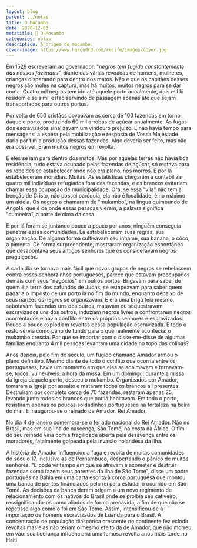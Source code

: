 ```yaml
---
layout: blog
parent: ../notas
title: O Mocambo
date: 2020-12-03
metatitle: 📓 O Mocambo
categories: notas
description: A origem do mocambo.
cover-image: https://www.hnrqndrd.com/recife/images/cover.jpg
---
```


Em 1529 escreveram ao governador: "*negros tem fugido constantemente das nossas fazendas*", diante das várias revoadas de homens, mulheres, crianças disparando para dentro dos matos. Não é que os capitães desses negros são moles na captura, mas há muitos, muitos negros para se dar conta. Quatro mil negros tem ido até aquele porto anualmente, dois mil lá residem e seis mil estão servindo de passagem apenas até que sejam transportados para outros portos.

Por volta de 650 cristãos povoavam as cerca de 100 fazendas em torno daquele porto, produzindo 60 mil arrobas de açúcar anualmente. As fugas dos escravizados sinalizavam um vindouro prejuízo. E não havia tempo para mensagens: a espera pela mobilização e resposta de Vossa Majestade daria por fim a produção dessas fazendas. Algo deveria ser feito, mas não era possível. Eram muitos negros em revolta.

E eles se iam para dentro dos matos. Mas por aquelas terras não havia boa residência, tudo estava ocupado pelas fazendas de açúcar, só restava para os rebeldes se estabelecer onde não era plano, nos morros. E por lá estabeleceram moradias. Muitas. As estatísticas chegaram a contabilizar quatro mil indivíduos refugiados fora das fazendas, e os brancos evitariam chamar essa ocupação de municipalidade. Ora, se essa "vila" não tem a benção de Cristo, não possui paróquia, ela não é localidade, é no máximo um aldeia. Os negros a chamaram de "mukambo", na língua quimbundo de Angola, que é de onde essas pessoas vieram, a palavra significa "cumeeira", a parte de cima da casa.

E por lá foram se juntando pouco a pouco por anos, ninguém conseguia penetrar essas comunidades. Lá estabeleceram suas regras, sua organização. De alguma forma cultivavam seu inhame, sua banana, o côco, a pimenta. De forma surpreendente, mostraram organização espontânea que desapontava seus antigos senhores que os consideravam negros preguiçosos.

A cada dia se tornava mais fácil que novos grupos de negros se rebelassem contra esses senhorzinhos portugueses, parece que estavam preocupados demais com seus "negócios" em outros portos. Brigavam para saber de quem é a terra dos cafundós de Judas, se estapeavam para saber quem pagaria o imposto de um porto lá no fim do mundo, enquanto debaixo de seus narizes os negros se organizavam. E era uma briga feia mesmo, sabotavam fazendas uns dos outros, matavam ou sequestravam escravizados uns dos outros, induziam negros livres a confrontarem negros acorrentados e havia conflito entre os próprios senhores e escravizados. Pouco a pouco explodiam revoltas dessa população escravizada. E todo o resto servia como pano de fundo para o que realmente acontecia: o mukambo crescia. Por que se importar com o disse-me-disse de algumas famílias enquanto 4 mil pessoas levantam uma cidade no topo das colinas?

Anos depois, pelo fim do século, um fugido chamado Amador armou o plano definitivo. Mesmo diante de todo o conflito que ocorria entre os portugueses, havia um momento em que eles se acalmavam e tornavam-se, todos, vulneráveis: a hora da missa. Em um domingo, durante a missa da igreja daquele porto, desceu o mukambo. Organizados por Amador, tomaram a igreja por assalto e mataram todos os brancos ali presentes. Destruiram por completo cerca de 70 fazendas, restaram apenas 25, levando junto todos os brancos que por lá habitavam. Em todo o porto, resistiram apenas os poucos soldadinhos portugueses na fortaleza na beira do mar. E inaugurou-se o reinado de Amador. Rei Amador.

No dia 4 de janeiro comemora-se o feriado nacional do Rei Amador. Não no Brasil, mas em sua ilha de nascença, São Tomé, na costa da África. O fim do seu reinado viria com a fragilidade aberta pela desavença entre os moradores, fatalmente golpeada pela invasão holandesa da ilha.

A história de Amador influenciou a fuga e revolta de muitas comunidades do século 17, inclusive as de Pernambuco, despertando o pânico de muitos senhores. "E pode vir tempo em que se atrevam a acometer e destruir fazendas como fazem seus parentes da ilha de São Tomé", disse um padre português na Bahia em uma carta escrita à coroa portuguesa que montou uma banca de peritos financiados pelo rei para estudar o ocorrido em São Tomé. As decisões da banca deram origem a um novo regimento de relacionamento com os nativos do Brasil onde se proibia seu cativeiro, ressignificando-os como aliados de forma precavida, a fim de que não se repetisse algo como o foi em São Tomé. Assim, intensificou-se a importação de homens escravizados de Luanda para o Brasil. A concentração de população diaspórica crescente no continente fez eclodir revoltas mas elas não teriam o mesmo efeito da de Amador, que não morreu em vão: sua liderança influenciaria uma famosa revolta anos mais tarde no Haiti.